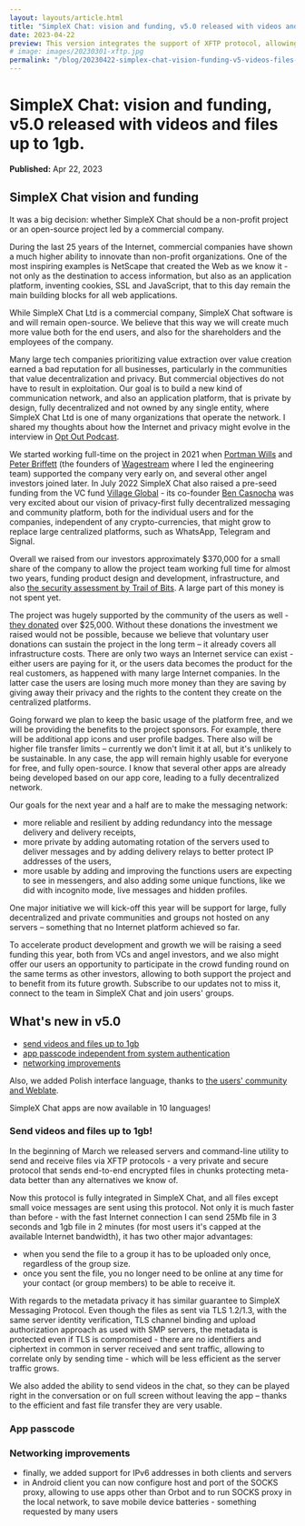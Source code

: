 ```yaml
---
layout: layouts/article.html
title: "SimpleX Chat: vision and funding, v5.0 released with videos and files up to 1gb"
date: 2023-04-22
preview: This version integrates the support of XFTP protocol, allowing to receive up to 1gb files, even when the sender is offline.
# image: images/20230301-xftp.jpg
permalink: "/blog/20230422-simplex-chat-vision-funding-v5-videos-files-passcode.html"
---
```


# SimpleX Chat: vision and funding, v5.0 released with videos and files up to 1gb.

**Published:** Apr 22, 2023


## SimpleX Chat vision and funding

It was a big decision: whether SimpleX Chat should be a non-profit project or an open-source project led by a commercial company.

During the last 25 years of the Internet, commercial companies have shown a much higher ability to innovate than non-profit organizations. One of the most inspiring examples is NetScape that created the Web as we know it - not only as the destination to access information, but also as an application platform, inventing cookies, SSL and JavaScript, that to this day remain the main building blocks for all web applications.

While SimpleX Chat Ltd is a commercial company, SimpleX Chat software is and will remain open-source. We believe that this way we will create much more value both for the end users, and also for the shareholders and the employees of the company.

Many large tech companies prioritizing value extraction over value creation earned a bad reputation for all businesses, particularly in the communities that value decentralization and privacy. But commercial objectives do not have to result in exploitation. Our goal is to build a new kind of communication network, and also an application platform, that is private by design, fully decentralized and not owned by any single entity, where SimpleX Chat Ltd is one of many organizations that operate the network. I shared my thoughts about how the Internet and privacy might evolve in the interview in [Opt Out Podcast](https://optoutpod.com/episodes/s3e02-simplexchat/).

We started working full-time on the project in 2021 when [Portman Wills](https://www.linkedin.com/in/portmanwills/) and [Peter Briffett](https://www.linkedin.com/in/peterbriffett/) (the founders of [Wagestream](https://wagestream.com/en/) where I led the engineering team) supported the company very early on, and several other angel investors joined later. In July 2022 SimpleX Chat also raised a pre-seed funding from the VC fund [Village Global](https://www.villageglobal.vc) - its co-founder [Ben Casnocha](https://casnocha.com) was very excited about our vision of privacy-first fully decentralized messaging and community platform, both for the individual users and for the companies, independent of any crypto-currencies, that might grow to replace large centralized platforms, such as WhatsApp, Telegram and Signal.

Overall we raised from our investors approximately $370,000 for a small share of the company to allow the project team working full time for almost two years, funding product design and development, infrastructure, and also [the security assessment by Trail of Bits](https://simplex.chat/blog/20221108-simplex-chat-v4.2-security-audit-new-website.html). A large part of this money is not spent yet.

The project was hugely supported by the community of the users as well - [they donated](https://github.com/simplex-chat/simplex-chat#help-us-with-donations) over $25,000. Without these donations the investment we raised would not be possible, because we believe that voluntary user donations can sustain the project in the long term – it already covers all infrastructure costs. There are only two ways an Internet service can exist - either users are paying for it, or the users data becomes the product for the real customers, as happened with many large Internet companies. In the latter case the users are losing much more money than they are saving by giving away their privacy and the rights to the content they create on the centralized platforms.

Going forward we plan to keep the basic usage of the platform free, and we will be providing the benefits to the project sponsors. For example, there will be additional app icons and user profile badges. There also will be higher file transfer limits – currently we don't limit it at all, but it's unlikely to be sustainable. In any case, the app will remain highly usable for everyone for free, and fully open-source. I know that several other apps are already being developed based on our app core, leading to a fully decentralized network.

Our goals for the next year and a half are to make the messaging network:
- more reliable and resilient by adding redundancy into the message delivery and delivery receipts,
- more private by adding automating rotation of the servers used to deliver messages and by adding delivery relays to better protect IP addresses of the users,
- more usable by adding and improving the functions users are expecting to see in messengers, and also adding some unique functions, like we did with incognito mode, live messages and hidden profiles.

One major initiative we will kick-off this year will be support for large, fully decentralized and private communities and groups not hosted on any servers – something that no Internet platform achieved so far.

To accelerate product development and growth we will be raising a seed funding this year, both from VCs and angel investors, and we also might offer our users an opportunity to participate in the crowd funding round on the same terms as other investors, allowing to both support the project and to benefit from its future growth. Subscribe to our updates not to miss it, connect to the team in SimpleX Chat and join users' groups.

## What's new in v5.0

- [send videos and files up to 1gb](#send-files-up-to-1gb)
- [app passcode independent from system authentication](#app-passcode)
- [networking improvements](#networking-improvements)

Also, we added Polish interface language, thanks to [the users' community and Weblate](https://github.com/simplex-chat/simplex-chat#help-translating-simplex-chat).

SimpleX Chat apps are now available in 10 languages!

### Send videos and files up to 1gb!

In the beginning of March we released servers and command-line utility to send and receive files via XFTP protocols - a very private and secure protocol that sends end-to-end encrypted files in chunks protecting meta-data better than any alternatives we know of.

Now this protocol is fully integrated in SimpleX Chat, and all files except small voice messages are sent using this protocol. Not only it is much faster than before - with the fast Internet connection I can send 25Mb file in 3 seconds and 1gb file in 2 minutes (for most users it's capped at the available Internet bandwidth), it has two other major advantages:

- when you send the file to a group it has to be uploaded only once, regardless of the group size.
- once you sent the file, you no longer need to be online at any time for your contact (or group members) to be able to receive it.

With regards to the metadata privacy it has similar guarantee to SimpleX Messaging Protocol. Even though the files as sent via TLS 1.2/1.3, with the same server identity verification, TLS channel binding and upload authorization approach as used with SMP servers, the metadata is protected even if TLS is compromised - there are no identifiers and ciphertext in common in server received and sent traffic, allowing to correlate only by sending time - which will be less efficient as the server traffic grows.

We also added the ability to send videos in the chat, so they can be played right in the conversation or on full screen without leaving the app – thanks to the efficient and fast file transfer they are very usable.

### App passcode

### Networking improvements

- finally, we added support for IPv6 addresses in both clients and servers
- in Android client you can now configure host and port of the SOCKS proxy, allowing to use apps other than Orbot and to run SOCKS proxy in the local network, to save mobile device batteries - something requested by many users
